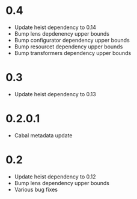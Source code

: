 # 0.4

* Update heist dependency to 0.14
* Bump lens depdenency upper bounds
* Bump configurator dependency upper bounds
* Bump resourcet dependency upper bounds
* Bump transformers dependency upper bounds

# 0.3

* Update heist dependency to 0.13

# 0.2.0.1

* Cabal metadata update

# 0.2

* Update heist dependency to 0.12
* Bump lens dependency upper bounds
* Various bug fixes
